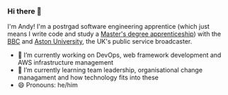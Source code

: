 ### Hi there 👋

I'm Andy! I'm a postrgad software engineering apprentice (which just means I write code and study a [Master's degree apprenticeship](https://www.ucas.com/apprenticeships/degree-apprenticeships)) with the [BBC](https://www.bbc.co.uk) and [Aston University](https://www.aston.ac.uk/), the UK's public service broadcaster.


- 🔭 I’m currently working on DevOps, web framework development and AWS infrastructure management
- 🌱 I’m currently learning team leadership, organisational change managament and how technology fits into these
- 😄 Pronouns: he/him

<!--
**andyharmon/andyharmon** is a ✨ _special_ ✨ repository because its `README.md` (this file) appears on your GitHub profile.

Here are some ideas to get you started:

- 🔭 I’m currently working on ...
- 🌱 I’m currently learning ...
- 👯 I’m looking to collaborate on ...
- 🤔 I’m looking for help with ...
- 💬 Ask me about ...
- 📫 How to reach me: ...
- 😄 Pronouns: ...
- ⚡ Fun fact: ...
-->
